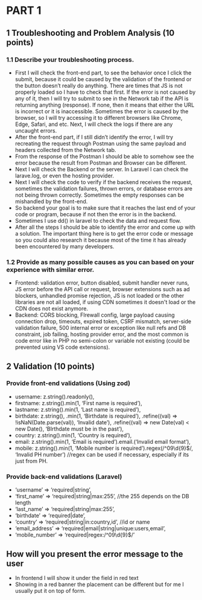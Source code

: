 # PART 1

## 1 Troubleshooting and Problem Analysis (10 points)

### 1.1 Describe your troubleshooting process.

- First I will check the front-end part, to see the behavior once I click the submit, because it could be caused by the validation of the frontend or the button doesn’t really do anything. There are times that JS is not properly loaded so I have to check that first. If the error is not caused by any of it, then I will try to submit to see in the Network tab if the API is returning anything (response). If none, then it means that either the URL is incorrect or it is inaccessible. Sometimes the error is caused by the browser, so I will try accessing it to different browsers like Chrome, Edge, Safari, and etc. Next, I will check the logs if there are any uncaught errors.
- After the front-end part, if I still didn’t identify the error, I will try recreating the request through Postman using the same payload and headers collected from the Network tab.
- From the response of the Postman I should be able to somehow see the error because the result from Postman and Browser can be different.
- Next I will check the Backend or the server. In Laravel I can check the larave.log, or even the hosting provider.
- Next I will check the code to verify if the backend receives the request, sometimes the validation failures, thrown errors, or database errors are not being thrown correctly. Sometimes the empty responses can be mishandled by the front-end.
- So backend your goal is to make sure that it reaches the last end of your code or program, because if not then the error is in the backend.
- Sometimes I use dd() in laravel to check the data and request flow.
- After all the steps I should be able to identify the error and come up with a solution. The important thing here is to get the error code or message so you could also research it because most of the time it has already been encountered by many developers.

### 1.2 Provide as many possible causes as you can based on your experience with similar error.

- Frontend: validation error, button disabled, submit handler never runs, JS error before the API call or request, browser extensions such as ad blockers, unhandled promise rejection, JS is not loaded or the other libraries are not all loaded, if using CDN sometimes it doesn't load or the CDN does not exist anymore.
- Backend: CORS blocking, FIrewall config, large payload causing connection drop, timeouts, expired token, CSRF mismatch, server-side validation failure, 500 internal error or exception like null refs and DB constraint, job failing, hosting provider error, and the most common is code error like in PHP no semi-colon or variable not existing (could be prevented using VS code extensions).

## 2 Validation (10 points)

### Provide front-end validations (Using zod)

- username: z.string().readonly(),
- firstname: z.string().min(1, ‘First name is required’),
- lastname: z.string().min(1, ‘Last name is required’),
- birthdate: z.string(),
  .min(1, ‘Birthdate is required’),
  .refine((val) => !isNaN(Date.parse(val)), ‘Invalid date’),
  .refine((val) => new Date(val) < new Date(), ‘BIrthdate must be in the past’),
- country: z.string().min(1, ‘Country is required’),
- email: z.string().min(1, ‘Email is required’).email.(‘Invalid email format’),
- mobile: z.string().min(1, ‘Mobile number is required’).regex(/^09\d{9}$/, ‘Invalid PH number’) //regex can be used if necessary, especially if its just from PH.

### Provide back-end validations (Laravel)

- ‘username’ => ‘required|string’,
- ‘first_name’ => ‘required|string|max:255’, //the 255 depends on the DB length
- ‘last_name’ => ‘required|string|max:255’,
- ‘birthdate’ => ‘required|date’,
- ‘country’ => ‘required|string|in:country,id’, //id or name
- ‘email_address’ => ‘required|email|string|unique:users,email’,
- ‘mobile_number’ => ‘required|regex:/^09\d{9}$/’

## How will you present the error message to the user

- In frontend I will show it under the field in red text
- Showing in a red banner the placement can be different but for me I usually put it on top of form.
